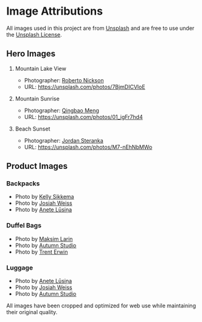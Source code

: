# Image Attributions

All images used in this project are from [Unsplash](https://unsplash.com) and are free to use under the [Unsplash License](https://unsplash.com/license).

## Hero Images

1. Mountain Lake View
   - Photographer: [Roberto Nickson](https://unsplash.com/@rpnickson)
   - URL: https://unsplash.com/photos/7BjmDICVloE

2. Mountain Sunrise
   - Photographer: [Qingbao Meng](https://unsplash.com/@ideasboom)
   - URL: https://unsplash.com/photos/01_igFr7hd4

3. Beach Sunset
   - Photographer: [Jordan Steranka](https://unsplash.com/@jordansteranka)
   - URL: https://unsplash.com/photos/M7-nEhNbMWo

## Product Images

### Backpacks
- Photo by [Kelly Sikkema](https://unsplash.com/@kellysikkema)
- Photo by [Josiah Weiss](https://unsplash.com/@josiahweiss)
- Photo by [Anete Lūsiņa](https://unsplash.com/@anete_lusina)

### Duffel Bags
- Photo by [Maksim Larin](https://unsplash.com/@maksimcul8r)
- Photo by [Autumn Studio](https://unsplash.com/@autumnstudio)
- Photo by [Trent Erwin](https://unsplash.com/@tjerwin)

### Luggage
- Photo by [Anete Lūsiņa](https://unsplash.com/@anete_lusina)
- Photo by [Josiah Weiss](https://unsplash.com/@josiahweiss)
- Photo by [Autumn Studio](https://unsplash.com/@autumnstudio)

All images have been cropped and optimized for web use while maintaining their original quality. 